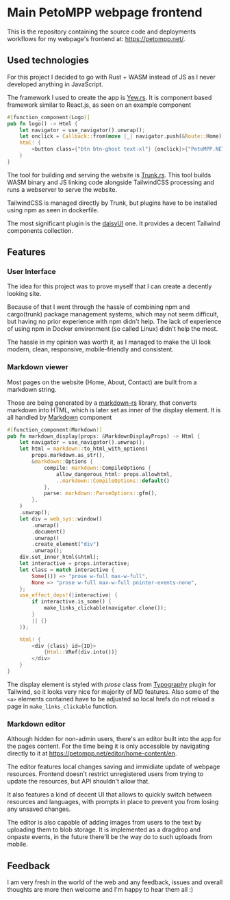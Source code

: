 # Main PetoMPP webpage frontend

This is the repository containing the source code and deployments workflows for my webpage's frontend at: https://petompp.net/.

## Used technologies

For this project I decided to go with Rust + WASM instead of JS as I never developed anything in JavaScript.

The framework I used to create the app is [Yew.rs](https://yew.rs/).
It is component based framework similar to React.js, as seen on an example component
```rust
#[function_component(Logo)]
pub fn logo() -> Html {
    let navigator = use_navigator().unwrap();
    let onclick = Callback::from(move |_| navigator.push(&Route::Home));
    html! {
        <button class={"btn btn-ghost text-xl"} {onclick}>{"PetoMPP.NET"}</button>
    }
}
```

The tool for building and serving the website is [Trunk.rs](https://trunkrs.dev/).
This tool builds WASM binary and JS linking code alongside TailwindCSS processing and runs a webserver to serve the website.

TailwindCSS is managed directly by Trunk, but plugins have to be installed using npm as seen in dockerfile.

The most significant plugin is the [daisyUI](https://daisyui.com/) one.
It provides a decent Tailwind components collection.

## Features

### User Interface

The idea for this project was to prove myself that I can create a decently looking site.

Because of that I went through the hassle of combining npm and cargo(trunk) package management systems,
which may not seem difficult, but having no prior experience with npm didn't help.
The lack of experience of using npm in Docker environment (so called Linux) didn't help the most.

The hassle in my opinion was worth it, as I managed to make the UI look modern, clean, responsive, mobile-friendly and consistent.

### Markdown viewer

Most pages on the website (Home, About, Contact) are built from a markdown string.

Those are being generated by a [markdown-rs](https://github.com/wooorm/markdown-rs) library, that converts markdown into HTML,
which is later set as inner of the display element. It is all handled by [Markdown](/src/components/atoms/markdown.rs) component
```rust
#[function_component(Markdown)]
pub fn markdown_display(props: &MarkdownDisplayProps) -> Html {
    let navigator = use_navigator().unwrap();
    let html = markdown::to_html_with_options(
        props.markdown.as_str(),
        &markdown::Options {
            compile: markdown::CompileOptions {
                allow_dangerous_html: props.allowhtml,
                ..markdown::CompileOptions::default()
            },
            parse: markdown::ParseOptions::gfm(),
        },
    )
    .unwrap();
    let div = web_sys::window()
        .unwrap()
        .document()
        .unwrap()
        .create_element("div")
        .unwrap();
    div.set_inner_html(&html);
    let interactive = props.interactive;
    let class = match interactive {
        Some(()) => "prose w-full max-w-full",
        None => "prose w-full max-w-full pointer-events-none",
    };
    use_effect_deps!(|interactive| {
        if interactive.is_some() {
            make_links_clickable(navigator.clone());
        }
        || {}
    });

    html! {
        <div {class} id={ID}>
            {Html::VRef(div.into())}
        </div>
    }
}
```

The display element is styled with *prose* class from [Typography](https://tailwindcss.com/docs/typography-plugin) plugin for Tailwind, so it looks very nice for majority of MD features.
Also some of the `<a>` elements contained have to be adjusted so local hrefs do not reload a page in `make_links_clickable` function.

### Markdown editor

Although hidden for non-admin users, there's an editor built into the app for the pages content.
For the time being it is only accessible by navigating directly to it at https://petompp.net/editor/home-content/en.

The editor features local changes saving and immidiate update of webpage resources.
Frontend doesn't restrict unregistered users from trying to update the resources, but API shouldn't allow that.

It also features a kind of decent UI that allows to quickly switch between resources and languages,
with prompts in place to prevent you from losing any unsaved changes.

The editor is also capable of adding images from users to the text by uploading them to blob storage.
It is implemented as a dragdrop and onpaste events, in the future there'll be the way do to such uploads from mobile.

## Feedback

I am very fresh in the world of the web and any feedback, issues and overall thoughts are more then welcome and I'm happy to hear them all :)
